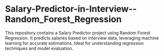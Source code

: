 # Salary-Predictor-in-Interview--Random_Forest_Regression
This repository contains a Salary Predictor project using Random Forest Regression. It predicts salaries based on interview data, leveraging machine learning for accurate estimations. Ideal for understanding regression techniques and model evaluation.
